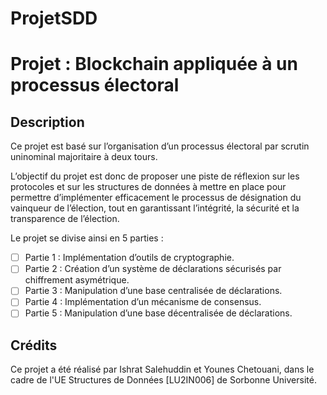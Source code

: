 # ProjetSDD

# Projet : Blockchain appliquée à un processus électoral

## Description
Ce projet est basé sur l’organisation d’un processus électoral par scrutin uninominal majoritaire à deux tours.

L’objectif du projet est donc de proposer une piste de réflexion sur les protocoles et sur les structures de données à mettre en place pour permettre d’implémenter efficacement le processus de désignation du vainqueur de l’élection, tout en garantissant l’intégrité, la sécurité et la transparence de l’élection.

Le projet se divise ainsi en 5 parties :
- [ ] Partie 1 : Implémentation d’outils de cryptographie.
- [ ] Partie 2 : Création d’un système de déclarations sécurisés par chiffrement asymétrique.
- [ ] Partie 3 : Manipulation d’une base centralisée de déclarations.
- [ ] Partie 4 : Implémentation d’un mécanisme de consensus.
- [ ] Partie 5 : Manipulation d’une base décentralisée de déclarations.

## Crédits
Ce projet a été réalisé par Ishrat Salehuddin et Younes Chetouani,
dans le cadre de l'UE Structures de Données [LU2IN006] de Sorbonne Université.
